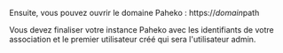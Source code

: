 Ensuite, vous pouvez ouvrir le domaine Paheko : https://$domain$path

Vous devez finaliser votre instance Paheko avec les identifiants de votre association et le premier utilisateur créé qui sera l'utilisateur admin.